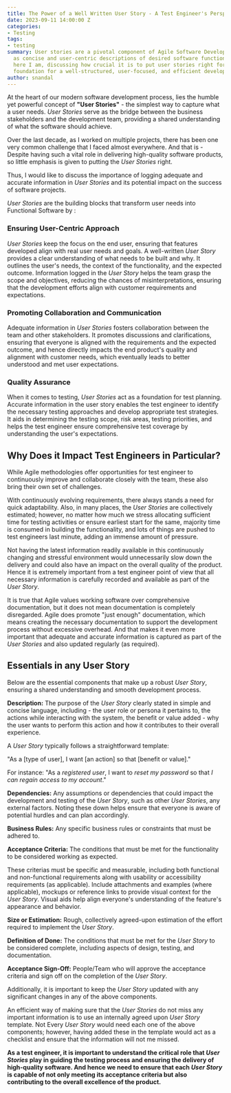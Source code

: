 ```yaml
---
title: The Power of a Well Written User Story - A Test Engineer's Perspective
date: 2023-09-11 14:00:00 Z
categories:
- Testing
tags:
- testing
summary: User stories are a pivotal component of Agile Software Development, serving
  as concise and user-centric descriptions of desired software functionality. Hence,
  here I am, discussing how crucial it is to put user stories right for setting the
  foundation for a well-structured, user-focused, and efficient development process.
author: snandal
---
```


At the heart of our modern software development process, lies the humble yet powerful concept of **"User Stories"** - the simplest way to capture what a user needs. *User Stories* serve as the bridge between the business stakeholders and the development team, providing a shared understanding of what the software should achieve.

Over the last decade, as I worked on multiple projects, there has been one very common challenge that I faced almost everywhere. And that is - Despite having such a vital role in delivering high-quality software products, so little emphasis is given to putting the *User Stories* right.

Thus, I would like to discuss the importance of logging adequate and accurate information in *User Stories* and its potential impact on the success of software projects.

*User Stories* are the building blocks that transform user needs into Functional Software by :

### Ensuring User-Centric Approach
*User Stories* keep the focus on the end user, ensuring that features developed align with real user needs and goals. A well-written *User Story* provides a clear understanding of what needs to be built and why. It outlines the user's needs, the context of the functionality, and the expected outcome. Information logged in the *User Story* helps the team grasp the scope and objectives, reducing the chances of misinterpretations, ensuring that the development efforts align with customer requirements and expectations.

### Promoting Collaboration and Communication
Adequate information in *User Stories* fosters collaboration between the team and other stakeholders. It promotes discussions and clarifications, ensuring that everyone is aligned with the requirements and the expected outcome, and hence directly impacts the end product's quality and alignment with customer needs, which eventually leads to better understood and met user expectations.

### Quality Assurance
When it comes to testing, *User Stories* act as a foundation for test planning. Accurate information in the user story enables the test engineer to identify the necessary testing approaches and develop appropriate test strategies. It aids in determining the testing scope, risk areas, testing priorities, and helps the test engineer ensure comprehensive test coverage by understanding the user's expectations.

## Why Does it Impact Test Engineers in Particular?
While Agile methodologies offer opportunities for test engineer to continuously improve and collaborate closely with the team, these also bring their own set of challenges.

With continuously evolving requirements, there always stands a need for quick adaptability. 
Also, in many places, the *User Stories* are collectively estimated; however, no matter how much we stress allocating sufficient time for testing activities or ensure earliest start for the same, majority time is consumed in building the functionality, and lots of things are pushed to test engineers last minute, adding an immense amount of pressure. 

Not having the latest information readily available in this continuously changing and stressful environment would unnecessarily slow down the delivery and could also have an impact on the overall quality of the product. Hence it is extremely important from a test engineer point of view that all necessary information is carefully recorded and available as part of the *User Story*.

It is true that Agile values working software over comprehensive documentation, but it does not mean documentation is completely disregarded. Agile does promote "just enough" documentation, which means creating the necessary documentation to support the development process without excessive overhead. And that makes it even more important that adequate and accurate information is captured as part of the *User Stories* and also updated regularly (as required).

## Essentials in any User Story
Below are the essential components that make up a robust *User Story*, ensuring a shared understanding and smooth development process.

**Description:** The purpose of the *User Story* clearly stated in simple and concise language, including - the user role or persona it pertains to, the actions while interacting with the system, the benefit or value added - why the user wants to perform this action and how it contributes to their overall experience.

A *User Story* typically follows a straightforward template: 

"As a [type of user], I want [an action] so that [benefit or value]."

For instance: "As a *registered user*, I want to *reset my password* so that *I can regain access to my account*."

**Dependencies:** Any assumptions or dependencies that could impact the development and testing of the *User Story*, such as other *User Stories*, any external factors. Noting these down helps ensure that everyone is aware of potential hurdles and can plan accordingly.

**Business Rules:** Any specific business rules or constraints that must be adhered to.

**Acceptance Criteria:** The conditions that must be met for the functionality to be considered working as expected. 

These criterias must be specific and measurable, including both functional and non-functional requirements along with usability or accessibility requirements (as applicable). Include attachments and examples (where applicable), mockups or reference links to provide visual context for the *User Story*. Visual aids help align everyone's understanding of the feature's appearance and behavior.

**Size or Estimation:** Rough, collectively agreed-upon estimation of the effort required to implement the *User Story*.

**Definition of Done:** The conditions that must be met for the *User Story* to be considered complete, including aspects of design, testing, and documentation.

**Acceptance Sign-Off:** People/Team who will approve the acceptance criteria and sign off on the completion of the *User Story*.


Additionally, it is important to keep the *User Story* updated with any significant changes in any of the above components.

An efficient way of making sure that the *User Stories* do not miss any important information is to use an internally agreed upon *User Story* template. Not Every *User Story* would need each one of the above components; however, having added these in the template would act as a checklist and ensure that the information will not me missed. 

**As a test engineer, it is important to understand the critical role that *User Stories* play in guiding the testing process and ensuring the delivery of high-quality software. And hence we need to ensure that each *User Story* is capable of not only meeting its acceptance criteria but also contributing to the overall excellence of the product.**